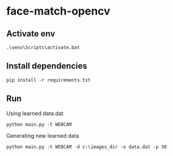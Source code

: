 # face-match-opencv

## Activate env
```
.\venv\Scripts\activate.bat
```

## Install dependencies
```
pip install -r requirements.txt
```

## Run
Using learned data.dat
```
python main.py -t WEBCAM 
```
Generating new learned data
```
python main.py -t WEBCAM -d c:\images_dir -o data.dat -p 30
```